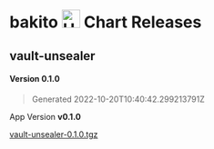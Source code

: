 # bakito <img src="https://helm.sh/img/helm.svg" alt="Helm" style="width:32px;"/> Chart Releases

## vault-unsealer

#### Version **0.1.0**

> Generated 2022-10-20T10:40:42.299213791Z

App Version **v0.1.0**

[vault-unsealer-0.1.0.tgz](https://github.com/bakito/helm-charts/releases/download/vault-unsealer-0.1.0/vault-unsealer-0.1.0.tgz)

